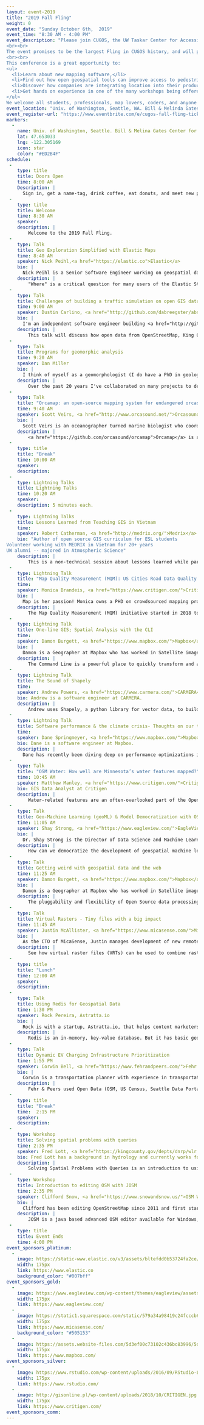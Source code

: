 ```yaml
---
layout: event-2019
title: "2019 Fall Fling"
weight: 0
event_date: "Sunday October 6th,  2019"
event_time: "8:30 AM - 4:00 PM"
event_description: "Please join CUGOS, the UW Taskar Center for Accessible Technology and local OpenStreetMap community for an exciting one-day meeting on Pedestrian/Bike/Transit Access, Open Source Geospatial tools and data and Social Justice in and beyond the Puget Sound region.
<br><br>
The event promises to be the largest Fling in CUGOS history, and will provide unprecedented opportunities for open geospatial software and open data collaboration. The Fall Fling is designed for anyone with an interest in maps, open source software, or open data.
<br><br>
This conference is a great opportunity to:
<ul>
  <li>Learn about new mapping software,</li>
  <li>Find out how open geospatial tools can improve access to pedestrian navigation, for all people including people with disabilities.</li>
  <li>Discover how companies are integrating location into their products, and</li>
  <li>Get hands on experience in one of the many workshops being offered.</li>
</ul>
We welcome all students, professionals, map lovers, coders, and anyone with a passion for learning about spatial information."
event_location: "Univ. of Washington, Seattle, WA. Bill & Melinda Gates Center for CS & Engineering(CSE2)"
event_register-url: "https://www.eventbrite.com/e/cugos-fall-fling-tickets-71012136211"
markers:
  -
    name: Univ. of Washington, Seattle. Bill & Melina Gates Center for CS & Engineering(CSE2)
    lat: 47.653033
    lng: -122.305169
    icon: star
    color: "#ED2B4F"
schedule:
 -
    type: title
    title: Doors Open
    time: 8:00 AM
    Description: |
      Sign in, get a name-tag, drink coffee, eat donuts, and meet new people.
 -
    type: title
    title: Welcome
    time: 8:30 AM
    speaker:
    description: |
        Welcome to the 2019 Fall Fling.
 -
    type: Talk
    title: Geo Exploration Simplified with Elastic Maps
    time: 8:40 AM
    speaker: Nick Peihl,<a href="https://elastic.co">Elastic</a>
    bio: |
      Nick Peihl is a Senior Software Engineer working on geospatial data and visualizations for Elastic. Prior to joining Elastic, Nick created problems and then developed geospatial solutions for public sector agencies.
    description: |
        "Where" is a critical question for many users of the Elastic Stack. Whether you're protecting your network from attackers, investigating slow application response times in specific locations, or simply hailing a ride home, geo data — and search — play an important role. Discover how Elastic builds on and contributes to open source geospatial software and open data.
 -
    type: Talk
    title: Challenges of building a traffic simulation on open GIS data
    time: 9:00 AM
    speaker: Dustin Carlino, <a href="http://github.com/dabreegster/abstreet">Project A/B Street</a>
    bio: |
      I'm an independent software engineer building <a href="http://github.com/dabreegster/abstreet">A/B Street</a>, a traffic simulation game aiming to empower Seattlites with the ability to explore how small changes to road infrastructure could improve their commute. I've previously wrangled OpenStreetMap data at university for an autonomous vehicles simulator.
    description: |
        This talk will discuss how open data from OpenStreetMap, King County GIS, and Puget Sound Regional Council can be used to build a highly detailed model of Seattle for simulating cars, pedestrians, cyclists, and transit. We'll cover challenges such as how map boundaries affect parking for multi-modal trips, inferring traffic signal policies, interpreting turn and lane restrictions from OpenStreetMap, and handling complex intersections.
 -
    type: Talk
    title: Programs for geomorphic analysis
    time: 9:20 AM
    speaker: Dan Miller
    bio: |
      I think of myself as a geomorphologist (I do have a PhD in geology), and geomorphology involves processes that span a vast range of spatial and temporal scales. To understand geomorphic processes requires thinking beyond the range of features and events observable in a lifespan. Computer simulations and analyses offer a means of posing hypotheses that one may not consider using field observations alone. Since coming to Washington in 1987, I've sought synergy using both what we can see and what we can model, first as a graduate student, then a post doc, and since 1997 working with a small nonprofit research organization and now with a small for-profit consulting firm.
    description: |
        Over the past 20 years I've collaborated on many projects to develop software for analysis of Earth's surface. This has resulted in a large library of analysis tools, all open source, and all written in Fortran. The software is used for tasks such as channel network extraction from digital elevation data, landslide hazard assessment, wetland and riparian zone delineation, aquatic habitat assessment, and analysis of sediment delivery to channel networks from road systems. It is used in the U.S., Canada, and Europe, but I have not been diligent at communicating with folks in my own back yard. I'd like to show what I've got, describe how it's used, see what might prove useful for folks working locally, and hear about other similar efforts.   
 -
    type: Talk
    title: "Orcamap: an open-source mapping system for endangered orcas"
    time: 9:40 AM
    speaker: Scott Veirs, <a href="http://www.orcasound.net/">Orcasound</a>
    bio: |
      Scott Veirs is an oceanographer turned marine biologist who coordinates the Orcasound -- an open-source project that makes it easy to listen for whales via a network of live underwater microphones (hydrophones). Dr. Veirs specializes in orca bioacoustics and is dedicated to using cutting-edge technologies to catalyze killer whale conservation. He is also chair of the marine mammal work group within the Puget Sound Ecosystem Monitoring Program where he promotes adoption of new data acquisition and mapping tools to advance science and recovery throughout the Salish Sea.
    description: |
        <a href="https://github.com/orcasound/orcamap">Orcamap</a> is an open-source mapping system that enables sighting and acoustic network coordinators to input, vet, and visualize observed locations of endangered southern resident killer whales in real-time. The front end is a Node.js site using Mapbox. The back end and vetting mechanism is a shared Google spreadsheet. We will demonstrate how the app works, discuss future features and end-users, and articulate a vision for linking the system to an emerging framework for sharing spatial data across the Salish Sea bridging historic disconnections between U.S. and Canadian databases.
 -
    type: title
    title: "Break"
    time: 10:00 AM
    speaker:
    description:
 -
    type: Lightning Talks
    title: Lightning Talks
    time: 10:20 AM
    speaker:
    description: 5 minutes each.
 -
    type: Lightning Talks
    title: Lessons Learned from Teaching GIS in Vietnam
    time:
    speaker: Robert Catherman, <a href="http://medrix.org/">Medrix</a>
    bio: "Author of open source GIS curriculum for ESL students
Volunteer working with MEDRIX in Vietnam for 20+ years
UW alumni -- majored in Atmospheric Science"
    description: |
        This is a non-technical session about lessons learned while partnering with a university in Vietnam to teach GIS for students who speak English as a second language. These lessons learned generally apply to teaching GIS in many other cross-cultural situations. This will be a non-technical talk but hopefully helpful to anyone considering teaching or mentoring GIS learners.
 -
    type: Lightning Talk
    title: "Map Quality Measurement (MQM): US Cities Road Data Quality on OpenStreetMap"
    time:
    speaker: Monica Brandeis, <a href="https://www.critigen.com/">Critigen</a>
    bio: |
      Map is her passion! Monica owns a PHD on crowdsourced mapping projects after many years experiences in GIS and Remote Sensing fields. She believes map should be made and used by everyone. As a senior data analyst, she dedicated a lot of her time on big pictures and finding directions to enhance map quality from different angles so more and more users can be benefit from it.
    description: |
        The Map Quality Measurement (MQM) initiative started in 2018 to establish a standard methodology and metric to evaluate OpenStreetMap(OSM) road quality and prioritize map error hotspots in the United States. MQM applies the open source ‘atlas checks’ to OSM road data in 51 selected cities in the U.S., ranks them based on the results, and creates vector grid layers to show the map quality in each city. The map quality can be weighted by social-economic metrics (population density and car ownership) to re-prioritize map error hot spots. We also created a web app to demonstrate the analysis results and allow further user interaction. We used open-sourced data and software to create this project.
 -
    type: Lightning Talk
    title: One-line GIS; Spatial Analysis with the CLI
    time:
    speaker: Damon Burgett, <a href="https://www.mapbox.com/">Mapbox</a>
    bio: |
      Damon is a Geographer at Mapbox who has worked in Satellite imagery, geospatial data processing, user facing APIs, and creative frontend client applications.
    description: |
        The Command Line is a powerful place to quickly transform and analyze Geospatial data. We'll blaze through using open source tools like fiona, rasterio, and mercantile to work with data on the command line.
 -
    type: Lightning Talk
    title: The Sound of Shapely
    time:
    speaker: Andrew Powers, <a href="https://www.carmera.com/">CARMERA</a>
    bio: Andrew is a software engineer at CARMERA.
    description: |
        Andrew uses Shapely, a python library for vector data, to build high definition maps at CARMERA. In this talk, he’ll take you on a tour of his favorite features and illustrate how the library is integral to buildings maps for autonomous vehicles.
 -
    type: Lightning Talk
    title: Software performance & the climate crisis- Thoughts on our thirst for speed and oil
    time:
    speaker: Dane Springmeyer, <a href="https://www.mapbox.com/">Mapbox</a>
    bio: Dane is a software engineer at Mapbox.
    description: |
      Dane has recently been diving deep on performance optimizations in his work at Mapbox and spending evenings learning about energy efficiency as he renovates an old home. This talk will explore his lingering questions about how to live ethically as our climate warms and what this means for how we optimize software.
 -
    type: Talk
    title: "OSM Water: How well are Minnesota’s water features mapped?"
    time: 10:45 AM
    speaker: Matthew Manley, <a href="https://www.critigen.com/">Critigen</a>
    bio: GIS Data Analyst at Critigen
    description: |
        Water-related features are an often-overlooked part of the OpenStreetMap model. These features help create the natural context for the map and add important reference information. In Minnesota, a large proportion of these features are derived from bulk imports of data from the United States Geological Survey (USGS) National Hydrography Dataset (NHD). Our project seeks to understand the degree to which OSM water data in Minnesota has “moved beyond” NHD through edits or the addition of new features derived from additional sources. This project will identify differences between OSM water features and NHD water features in the hopes of identifying how data evolves from the bulk import phase to the current state of the map. Our presentation will include a discussion of the methodology we used for data preparation and analysis, as well as our proposal for improving the quality of OSM water data in Minnesota in the future. This research will be relevant for those interested in identifying gaps in OSM data, mapping natural features, and mapping in Minnesota more generally.
 -
    type: Talk
    title: Geo-Machine Learning (geoML) & Model Democratization with OSM Data
    time: 11:05 AM
    speaker: Shay Strong, <a href="https://www.eagleview.com/">EagleView</a>
    bio: |
      Dr. Shay Strong is the Director of Data Science and Machine Learning at EagleView. She received her Ph.D in Astrophysics from the University of Texas at Austin, focused on planetary atmospheric modeling. Prior to EagleView, she worked at The Johns Hopkins University Applied Physics Lab as a Senior Scientist for both National Security and NASA spacecraft development and design. She left Johns Hopkins to be a part of a small D.C.-based startup called OmniEarth, focused on machine learning from aerial and satellite imagery. There she developed a system to evaluate residential water usage, at scale in the cloud, for the desert U.S. Southwest with neural networks & deep learning. She joined EagleView as part of the successful EagleView acquisition of OmniEarth in May 2017, where she leads the machine learning data extraction of information from imagery for insurance and government applications.
    description: |
        How can we democratize the development of geospatial machine learning models, lower the barrier to entry for students and practitioners in this space, and obliterate the ‘practice’ of geospatial platform commercialization? Leveraging OSM vector data and cloud compute, through such programs such as the University of Washington’s GeoHackweek, we are able to further the removal of the knowledge barrier for scaling ML applications and flood a commercialized marketplace with models leverage-able by a broader community.
 -
    type: Talk
    title: Getting weird with geospatial data and the web
    time: 11:25 AM
    speaker: Damon Burgett, <a href="https://www.mapbox.com/">Mapbox</a>
    bio: |
      Damon is a Geographer at Mapbox who has worked in Satellite imagery, geospatial data processing, user facing APIs, and creative frontend client applications.
    description: |
        The pluggability and flexibility of Open Source data processing and visualization tools enable left-field "misuse cases" for geospatial data. These "misuses" have led to a number of both fantastically frivolous AND incredibly useful projects. This presentation will explore some of my successful and failed experiments in creatively getting weird, including: Encoding elevation data into pictures - Post-punk elevation visualization (Joy Division elevation maps) - Visualizing when we'll be underwater - Animating weather data - Tiling non-geospatial data - Encoding data into efficiently striking formats.
 -
    type: Talk
    title: Virtual Rasters - Tiny files with a big impact
    time: 11:45 AM
    speaker: Justin McAllister, <a href="https://www.micasense.com/">MicaSense</a>
    bio: |
      As the CTO of MicaSense, Justin manages development of new remote sensing technologies and works with customers to find new value in their data. With 15 years experience in the drone industry and 5 years in the remote sensing community, Justin enjoys combining hardware and software to get the the real point: finding the information buried in troves of remote sensing data.
    description: |
        See how virtual raster files (VRTs) can be used to combine raster data and perform complex raster math in using built in Python code. Save time and hard drive space by defining your derived rasters programmatically instead of manually using a raster calculator on every file.
 -
    type: title
    title: "Lunch"
    time: 12:00 AM
    speaker:
    description:
 -
    type: Talk
    title: Using Redis for Geospatial Data
    time: 1:30 PM
    speaker: Rock Pereira, Astratta.io
    bio: |
      Rock is with a startup, Astratta.io, that helps content marketers create video abstracts. They use a PostgreSQL / Redis hybrid for long-term storage / caching of edits. He regularly attends MaptimeSEA. He used the AIS data in a study of collision avoidance at sea. At the City of Seattle Hackathon, his team used Census Tract data and OSRM to study access to Social Services in Seattle.
    description: |
        Redis is an in-memory, key-value database. But it has basic geospatial functions that make it useful for building real-time, location-based apps. This talk is an introduction to Redis, when to use it, and its limitations. In the demo we'll work with AIS data, for the locations of sea vessels.
 -
    type: Talk
    title: Dynamic EV Charging Infrastructure Prioritization
    time: 1:55 PM
    speaker: Corwin Bell, <a href="https://www.fehrandpeers.com/">Fehr & Peers</a>
    bio: |
      Corwin is a transportation planner with experience in transportation equity, shared mobility, transit planning, traffic operations, travel demand forecasting, and benefit cost analysis. Prior to joining Fehr & Peers, Corwin was a staff researcher at UC Berkeley’s Transportation Sustainability Research Center (TSRC), where he managed projects on transportation equity, smart cities, and shared mobility.
    description: |
        Fehr & Peers used Open Data (OSM, US Census, Seattle Data Portal) and open source tools (Python) as well as ArcGIS to develop an Electric Vehicle Supply Equipment (EVSE) prioritization tool for the Seattle Department of Transportation (SDOT). This tool was a key input for SDOT's “EVSE Roadmap” to provide improved connections to public transit via electrically-powered shared mobility services such as car share and ride-hail services. This EVSE Roadmap outlines an initial regional strategy for Seattle to test an innovative method to increase EV adoption in shared mobility services.
 -
    type: title
    title: "Break"
    time:  2:15 PM
    speaker:
    description:
 -
    type: Workshop
    title: Solving spatial problems with queries
    time: 2:35 PM
    speaker: Fred Lott, <a href="https://kingcounty.gov/depts/dnrp/wlr.aspx">King County WLRD</a>
    bio: Fred Lott has a background in hydrology and currently works for King County.
    description: |
        Solving Spatial Problems with Queries is an introduction to using SQL with spatial extensions to create reports, summarize data, and explore spatial relationships. We will use QGIS 3.8 to conduct SQL queries on tabular and spatial data. This workshop will focus on Spatialite, but the concepts are applicable to PostGIS and to some extent, MySQL and SQL Server. Please bring your laptop with QGIS 3.8 installed. Some familiarity with SQL, QGIS, and spatial concepts will come in handy, but beginners are welcome.
 -
    type: Workshop
    title: Introduction to editing OSM with JOSM
    time: 2:35 PM
    speaker: Clifford Snow, <a href="https://www.snowandsnow.us/">OSM Washington</a>
    bio: |
      Clifford has been editing OpenStreetMap since 2011 and first started using JOSM seriously when importing buildings and addresses in Seattle over six years ago.
    description: |
        JOSM is a java based advanced OSM editor available for Windows, Mac and Linux. This is a guided session on how to become a power user using JOSM to edit OpenStreetMap. This session will cover plugins, map paint styles, relations, filters and more. Before attending this workshop, please install <a href="https://josm.openstreetmap.de">JOSM</a> on your laptop.
 -
    type: title
    title: Event Ends
    time: 4:00 PM
event_sponsors_platinum:
  -
    image: https://static-www.elastic.co/v3/assets/bltefdd0b53724fa2ce/blt953f74da22884857/5d02ca0a4234d7fc42c505bf/elastic-logo-reverse.svg
    width: 175px
    link: https://www.elastic.co
    background_color: "#007bff"
event_sponsors_gold:
  -
    image: https://www.eagleview.com/wp-content/themes/eagleview/assets/svg/svgs/eagleview_logo-color.svg
    width: 175px
    link: https://www.eagleview.com/
  -
    image: https://static1.squarespace.com/static/579a34a98419c24fcccb6be1/t/57a3f243893fc0b30a4779aa/1569014775149/?format=1500w
    width: 175px
    link: https://www.micasense.com/
    background_color: "#505153"
  -
    image: https://assets.website-files.com/5d3ef00c73102c436bc83996/5d3ef00c73102c1f23c83a2a_logo-reversed-p-800.png
    width: 175px
    link: https://www.mapbox.com/
event_sponsors_silver:
  -
    image: https://www.rstudio.com/wp-content/uploads/2016/09/RStudio-Logo-Blue-Gray-250.png
    width: 175px
    link: https://www.rstudio.com/
  -
    image: http://gisonline.pl/wp-content/uploads/2018/10/CRITIGEN.jpg
    width: 175px
    link: https://www.critigen.com/
event_sponsors_comm:
---
```

